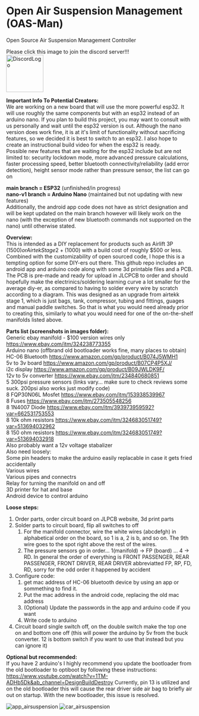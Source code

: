 # Open Air Suspension Management (OAS-Man)
Open Source Air Suspension Management Controller

Please click this image to join the discord server!!!<br>
<a href="https://discord.gg/pUf7FmHKpg"><img src="https://seeklogo.com/images/D/discord-logo-134E148657-seeklogo.com.png" alt="DiscordLogo" width="100" height="100"></a> 


**Important Info To Potential Creators:** <br>
We are working on a new board that will use the more powerful esp32. It will use roughly the same components but with an esp32 instead of an arduino nano. If you plan to build this project, you may want to consult with us personally and wait until the esp32 version is out. Although the nano version does work fine, it is at it's limit of functionality without sacrificing features, so we decided it is best to switch to an esp32. I also hope to create an instructional build video for when the esp32 is ready.<br>
Possible new features that are waiting for the esp32 include but are not limited to: security lockdown mode, more advanced pressure calculations, faster processing speed, better bluetooth connectivity/reliability (add error detection), height sensor mode rather than pressure sensor, the list can go on

**main branch = ESP32** (unfinished/in progress)<br>
**nano-v1 branch = Arduino Nano** (maintained but not updating with new features)<br>
Additionally, the android app code does not have as strict designation and will be kept updated on the main branch however will likely work on the nano (with the exception of new bluetooth commands not supported on the nano) until otherwise stated.

**Overview:** <br>
This is intended as a DIY replacement for products such as Airlift 3P ($1500) or Airtek Stage 2+ ($1000) with a build cost of roughly $500 or less. Combined with the customizability of open sourced code, I hope this is a tempting option for some DIY-ers out there. This github repo includes an android app and arduino code along with some 3d printable files and a PCB. The PCB is pre-made and ready for upload in JLCPCB to order and should hopefully make the electrinics/soldering learning curve a lot smaller for the average diy-er, as compared to having to solder every wire by scratch according to a diagram. This was designed as an upgrade from airtekk stage 1, which is just bags, tank, compressor, tubing and fittings, guages and manual paddle switches. So that is what you would need already prior to creating this, similarly to what you would need for one of the on-the-shelf manifolds listed above.

**Parts list (screenshots in images folder):** <br>
Generic ebay manifold - $100 version wires only https://www.ebay.com/itm/324238773355<br>
Arduino nano (offbrand old bootloader works fine, many places to obtain)<br>
HC-06 Bluetooth https://www.amazon.com/gp/product/B074J5WMH1<br>
5v to 3v board https://www.amazon.com/gp/product/B07CP4P5XJ/<br>
i2c display https://www.amazon.com/gp/product/B09JWLDK9F/<br>
12v to 5v converter https://www.ebay.com/itm/234840680851<br>
5 300psi pressure sensors (links vary... make sure to check reviews some suck. 200psi also works just modify code)<br>
8 FQP30N06L Mosfet https://www.ebay.com/itm/153938539967<br>
8 Fuses https://www.ebay.com/itm/273505548256<br>
8 1N4007 Diode https://www.ebay.com/itm/393973959592?var=662531753553<br>
8 10k ohm resistors https://www.ebay.com/itm/324683051749?var=513694032962<br>
8 150 ohm resistors https://www.ebay.com/itm/324683051749?var=513694032918<br>
Also probably want a 12v voltage stabalizer<br>
Also need loosely:<br>
Some pin headers to make the arduino easily replacable in case it gets fried accidentally<br>
Various wires<br>
Various pipes and connectrs<br>
Relay for turning the manifold on and off<br>
3D printer for hat and base<br>
Android device to control arduino<br>

**Loose steps:** <br>
1. Order parts, order circuit board on JLPCB website, 3d print parts
2. Solder parts to circuit board, flip all switches to off
    1. For the manifold connector, wire the white wires (abcdefgh) in alphabetical order on the board, so 1 is a, 2 is b, and so on. The 9th wire goes to the spot right above the rest of the wires.
    2. The pressure sensors go in order... 1(manifold) -> FP (board) ... 4 -> RD. In general the order of everything is FRONT PASSENGER, REAR PASSENGER, FRONT DRIVER, REAR DRIVER abbreviatted FP, RP, FD, RD, sorry for the odd order it happened by accident
4. Configure code:
    1. get mac address of HC-06 bluetooth device by using an app or sommething to find it.
    2. Put the mac address in the android code, replacing the old mac address
    3. (Optional) Update the passwords in the app and arduino code if you want
    4. Write code to arduino
5. Circuit board single switch off, on the double switch make the top one on and bottom one off (this will power the arduino by 5v from the buck converter. 12 is bottom switch if you want to use that instead but you can ignore it)

**Optional but recommended:** <br>
If you have 2 arduino's I highly recommend you update the bootloader from the old bootloader to optiboot by following these instructions: https://www.youtube.com/watch?v=1TM-ADHb5Dk&ab_channel=DesignBuildDestroy
Currently, pin 13 is utilized and on the old bootloader this will cause the rear driver side air bag to briefly air out on startup. With the new bootloader, this issue is resolved.


![app_airsuspension](https://user-images.githubusercontent.com/7937950/236578835-0e3a208d-48cf-48e8-a882-4479f1afe35c.png)
![car_airsuspension](https://user-images.githubusercontent.com/7937950/236578918-bfa39ad6-a3b5-4d52-b36a-be34e8c608af.png)
